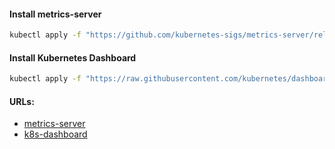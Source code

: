 #### Install metrics-server
```bash
kubectl apply -f "https://github.com/kubernetes-sigs/metrics-server/releases/latest/download/components.yaml"
```

#### Install Kubernetes Dashboard
```bash
kubectl apply -f "https://raw.githubusercontent.com/kubernetes/dashboard/v2.5.1/aio/deploy/recommended.yaml"
```

#### URLs:
- [metrics-server](https://github.com/kubernetes-sigs/metrics-server/blob/master/README.md)
- [k8s-dashboard](https://github.com/kubernetes/dashboard/tree/master/docs)
